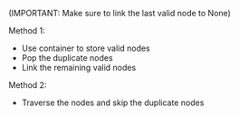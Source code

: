 (IMPORTANT: Make sure to link the last valid node to None)

Method 1:
- Use container to store valid nodes
- Pop the duplicate nodes
- Link the remaining valid nodes

Method 2:
- Traverse the nodes and skip the duplicate nodes
